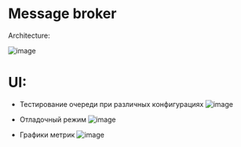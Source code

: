 # Message broker

Architecture: 

![image](https://github.com/Tikhonov-A/message-broker/assets/90198944/28f188a1-5cad-4d59-a9da-58af590c350a)

# UI: 

* Тестирование очереди при различных конфигурациях
![image](https://github.com/Tikhonov-A/message-broker/assets/90198944/8f57da8d-e77c-47e9-8628-f227cae24a81)

* Отладочный режим
![image](https://github.com/Tikhonov-A/message-broker/assets/90198944/391c130a-d590-4b1e-ab91-ec4e340b8be2)

* Графики метрик
![image](https://github.com/Tikhonov-A/message-broker/assets/90198944/1cea23fd-7396-40d7-a495-6f4f3d5aab33)
